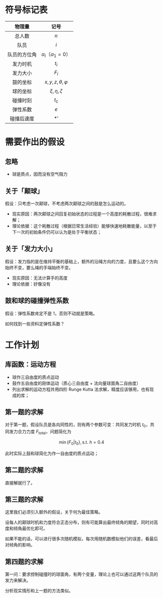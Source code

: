 # 符号标记表

| 物理量 | 记号                       |
| :------: | :--------------------------: |
| 总人数 | $n$                        |
| 队员   | $i$                        |
| 队员的方位角 | $\alpha_i$（$\alpha_1=0$） |
| 发力时机 | $t_i$ |
| 发力大小 | $F_i$ |
| 鼓的坐标 | $x,y,z,\theta,\varphi$ |
| 球的坐标 | $\xi,\eta,\zeta$ |
| 碰撞时刻 | $t_{\mathrm c}$ |
| 弹性系数 | $e$ |
| 碰撞后速度 | $*'$ |

# 需要作出的假设

## 忽略

- 球是质点，因而没有空气阻力

## 关于「颠球」

假设：只考虑一次颠球，不考虑两次颠球之间的鼓是怎么运动的。

- 现实原因：两次颠球之间回复初始状态的过程是一个高度的耗散过程，很难求解；
- 理论依据：这个耗散过程（根据日常生活经验）能够快速地耗散能量，以至于下一次的初始条件仍可以认为是处于平衡状态；

## 关于「发力大小」

假设：发力指的是在维持平衡的基础上，额外的沿绳方向的力度，且要么这个方向始终不变，要么绳的手端始终不变。

- 现实原因：无法计算手的高度
- 理论依据：好像没有

## 鼓和球的碰撞弹性系数

假设：弹性系数肯定不是 1，否则不动就是策略。

如何找到一些资料定弹性系数？

# 工作计划

## 库函数：运动方程
- 球作三自由度的质点运动
- 鼓作五自由度的刚体运动（质心三自由度 + 法向量球面角二自由度）
- 列出求解的运动方程并用四阶 Runge Kutta 法求解，精度应该够用，也有现成的库；

## 第一题的求解

对于第一题，假设队员是各向同性的，则有两个参数可变：共同发力时机 $t_0$，共同发力合力力度 $F_{\mathrm{total}}$，问题简化为

$$
\min\{F_0|t_0\}, \mathrm{s.t.}~ h = 0.4
$$

此时实际上鼓和球简化为作一自由度的质点运动；

## 第二题的求解

直接解就行了。

## 第三题的求解

这里我们必须引入额外的假设，关于何为最佳策略。

设每人的颠球时机和力度符合正态分布，则有可能算出最终倾角的期望，同时对高度和倾角最优化即可。

如果不能的话，可以进行很多次随机模拟，每次用随机数模拟他们的误差，看最后对倾角的影响。

## 第四题的求解

第一问：要求控制碰撞时的球面角，有两个变量，理论上也可以通过这两个队员的发力来解决。

分析现实情形和上一题的方法类似。